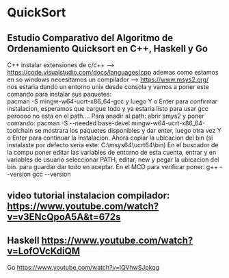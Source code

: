 # QuickSort
Estudio Comparativo del Algoritmo de Ordenamiento  Quicksort en C++, Haskell y Go
-----------------------------------------------------------------------------------------------------------------------------------
C++
instalar extensiones de c/c++  --> https://code.visualstudio.com/docs/languages/cpp
ademas como estamos en so windows necesitamos un compilador --> https://www.msys2.org/    
nos estaria dando un entorno unix desde consola y vamos a poner este comando para instalar sus paquetes:  
pacman -S mingw-w64-ucrt-x86_64-gcc y luego Y o Enter para confirmar instalacion, esperamos que cargue todo y ya estaria listo para usar gcc peroooo no esta en el path....
Para anadir al path:
abrir smys2 y poner comando: pacman -S --needed base-devel mingw-w64-ucrt-x86_64-toolchain
se mostrara los paquetes disponibles y dar enter, luego otra vez Y o Enter para continuar la instalacion.
Ahora copiar la ubicacion del bin (si instalaste por defecto seria este: C:\msys64\ucrt64\bin)
En el buscador de la compu poner editar las variables de entorno de esta cuenta, entrar y en variables de usuario seleccionar PATH, editar, new y pegar la ubicacion del bin. para guardar dar todo en aceptar.
En el MCD para verificar poner:
g++ --version
gcc --version

video tutorial instalacion compilador: https://www.youtube.com/watch?v=v3ENcQpoA5A&t=672s
-------------------------------------------------------------------------------------------------------
Haskell
https://www.youtube.com/watch?v=LofOVcKdiQM
-------------------------------------------------------------------------------------------------------
Go
https://www.youtube.com/watch?v=lQVhwSJpkqg
